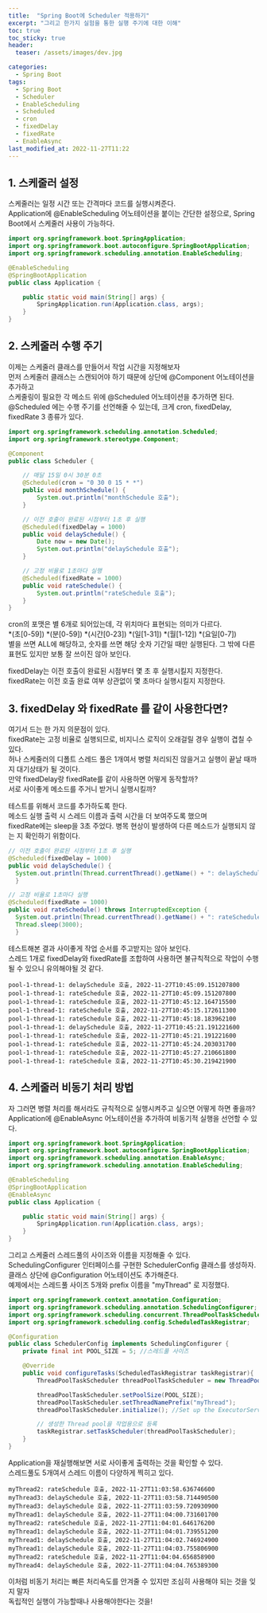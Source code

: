 ```yaml
---
title:  "Spring Boot에 Scheduler 적용하기"
excerpt: "그리고 한가지 실험을 통한 실행 주기에 대한 이해"
toc: true
toc_sticky: true
header:
  teaser: /assets/images/dev.jpg

categories:
  - Spring Boot
tags:
  - Spring Boot
  - Scheduler
  - EnableScheduling
  - Scheduled
  - cron
  - fixedDelay
  - fixedRate
  - EnableAsync
last_modified_at: 2022-11-27T11:22
---
```


## 1. 스케줄러 설정
스케줄러는 일정 시간 또는 간격마다 코드를 실행시켜준다.  
Application에 @EnableScheduling 어노테이션을 붙이는 간단한 설정으로, Spring Boot에서 스케줄러 사용이 가능하다.  

```java
import org.springframework.boot.SpringApplication;
import org.springframework.boot.autoconfigure.SpringBootApplication;
import org.springframework.scheduling.annotation.EnableScheduling;

@EnableScheduling
@SpringBootApplication
public class Application {

    public static void main(String[] args) {
        SpringApplication.run(Application.class, args);
    }
}
```

## 2. 스케줄러 수행 주기
이제는 스케줄러 클래스를 만들어서 작업 시간을 지정해보자  
먼저 스케줄러 클래스는 스캔되어야 하기 때문에 상단에 @Component 어노테이션을 추가하고  
스케줄링이 필요한 각 메소드 위에 @Scheduled 어노테이션을 추가하면 된다.  
@Scheduled 에는 수행 주기를 선언해줄 수 있는데, 크게 cron, fixedDelay, fixedRate 3 종류가 있다.

```java
import org.springframework.scheduling.annotation.Scheduled;
import org.springframework.stereotype.Component;

@Component
public class Scheduler {

    // 매달 15일 0시 30분 0초
    @Scheduled(cron = "0 30 0 15 * *")
    public void monthSchedule() {
        System.out.println("monthSchedule 호출");
    }

    // 이전 호출이 완료된 시점부터 1초 후 실행
    @Scheduled(fixedDelay = 1000)
    public void delaySchedule() {
        Date now = new Date();
        System.out.println("delaySchedule 호출");
    }

    // 고정 비율로 1초마다 실행
    @Scheduled(fixedRate = 1000)
    public void rateSchedule() {
        System.out.println("rateSchedule 호출");
    }
}
```

cron의 포맷은 별 6개로 되어있는데, 각 위치마다 표현되는 의미가 다르다.  
*(초[0-59]) *(분[0-59]) *(시간[0-23]) *(일[1-31]) *(월[1-12]) *(요일[0-7])  
별을 쓰면 ALL에 해당하고, 숫자를 쓰면 해당 숫자 기간일 때만 실행된다. 
그 밖에 다른 표현도 있지만 보통 잘 쓰이진 않아 보인다.

fixedDelay는 이전 호출이 완료된 시점부터 몇 초 후 실행시킬지 지정한다.  
fixedRate는 이전 호출 완료 여부 상관없이 몇 초마다 실행시킬지 지정한다.

## 3. fixedDelay 와 fixedRate 를 같이 사용한다면?

여기서 드는 한 가지 의문점이 있다.  
fixedRate는 고정 비율로 실행되므로, 비지니스 로직이 오래걸릴 경우 실행이 겹칠 수 있다.  
허나 스케줄러의 디폴트 스레드 풀은 1개여서 병렬 처리되진 않을거고 실행이 끝날 때까지 대기상태가 될 것이다.  
만약 fixedDelay랑 fixedRate를 같이 사용하면 어떻게 동작할까?  
서로 사이좋게 메소드를 주거니 받거니 실행시킬까?  

테스트를 위해서 코드를 추가하도록 한다.  
메소드 실행 출력 시 스레드 이름과 출력 시간을 더 보여주도록 했으며  
fixedRate에는 sleep을 3초 주었다. 병목 현상이 발생하여 다른 메소드가 실행되지 않는 지 확인하기 위함이다.  
```java
// 이전 호출이 완료된 시점부터 1초 후 실행
@Scheduled(fixedDelay = 1000)
public void delaySchedule() {
  System.out.println(Thread.currentThread().getName() + ": delaySchedule 호출, " + LocalDateTime.now());
  }

// 고정 비율로 1초마다 실행
@Scheduled(fixedRate = 1000)
public void rateSchedule() throws InterruptedException {
  System.out.println(Thread.currentThread().getName() + ": rateSchedule 호출, " + LocalDateTime.now());
  Thread.sleep(3000);
  }
```

테스트해본 결과 사이좋게 작업 순서를 주고받지는 않아 보인다.  
스레드 1개로 fixedDelay와 fixedRate를 조합하여 사용하면 불규칙적으로 작업이 수행될 수 있으니 유의해야될 것 같다.  
```text
pool-1-thread-1: delaySchedule 호출, 2022-11-27T10:45:09.151207800
pool-1-thread-1: rateSchedule 호출, 2022-11-27T10:45:09.151207800
pool-1-thread-1: rateSchedule 호출, 2022-11-27T10:45:12.164715500
pool-1-thread-1: rateSchedule 호출, 2022-11-27T10:45:15.172611300
pool-1-thread-1: rateSchedule 호출, 2022-11-27T10:45:18.183962100
pool-1-thread-1: delaySchedule 호출, 2022-11-27T10:45:21.191221600
pool-1-thread-1: rateSchedule 호출, 2022-11-27T10:45:21.191221600
pool-1-thread-1: rateSchedule 호출, 2022-11-27T10:45:24.203031700
pool-1-thread-1: rateSchedule 호출, 2022-11-27T10:45:27.210661800
pool-1-thread-1: rateSchedule 호출, 2022-11-27T10:45:30.219421900
```

## 4. 스케줄러 비동기 처리 방법
자 그러면 병렬 처리를 해서라도 규칙적으로 실행시켜주고 싶으면 어떻게 하면 좋을까?  
Application에 @EnableAsync 어노테이션을 추가하여 비동기적 실행을 선언할 수 있다.  
```java
import org.springframework.boot.SpringApplication;
import org.springframework.boot.autoconfigure.SpringBootApplication;
import org.springframework.scheduling.annotation.EnableAsync;
import org.springframework.scheduling.annotation.EnableScheduling;

@EnableScheduling
@SpringBootApplication
@EnableAsync
public class Application {

    public static void main(String[] args) {
        SpringApplication.run(Application.class, args);
    }
}
```

그리고 스케줄러 스레드풀의 사이즈와 이름을 지정해줄 수 있다.  
SchedulingConfigurer 인터페이스를 구현한 SchedulerConfig 클래스를 생성하자. 클래스 상단에 @Configuration 어노테이션도 추가해준다.  
예제에서는 스레드풀 사이즈 5개와 prefix 이름을 "myThread" 로 지정했다.
```java
import org.springframework.context.annotation.Configuration;
import org.springframework.scheduling.annotation.SchedulingConfigurer;
import org.springframework.scheduling.concurrent.ThreadPoolTaskScheduler;
import org.springframework.scheduling.config.ScheduledTaskRegistrar;

@Configuration
public class SchedulerConfig implements SchedulingConfigurer {
    private final int POOL_SIZE = 5; //스레드풀 사이즈

    @Override
    public void configureTasks(ScheduledTaskRegistrar taskRegistrar){
        ThreadPoolTaskScheduler threadPoolTaskScheduler = new ThreadPoolTaskScheduler();

        threadPoolTaskScheduler.setPoolSize(POOL_SIZE);
        threadPoolTaskScheduler.setThreadNamePrefix("myThread");
        threadPoolTaskScheduler.initialize(); //Set up the ExecutorService.

        // 생성한 Thread pool을 작업용으로 등록
        taskRegistrar.setTaskScheduler(threadPoolTaskScheduler);
    }
}
```

Application을 재실행해보면 서로 사이좋게 출력하는 것을 확인할 수 있다.  
스레드풀도 5개여서 스레드 이름이 다양하게 찍히고 있다.  
```text
myThread2: rateSchedule 호출, 2022-11-27T11:03:58.636746600
myThread3: delaySchedule 호출, 2022-11-27T11:03:58.714490500
myThread3: delaySchedule 호출, 2022-11-27T11:03:59.720930900
myThread1: delaySchedule 호출, 2022-11-27T11:04:00.731601700
myThread2: rateSchedule 호출, 2022-11-27T11:04:01.646176200
myThread1: delaySchedule 호출, 2022-11-27T11:04:01.739551200
myThread1: delaySchedule 호출, 2022-11-27T11:04:02.746924900
myThread1: delaySchedule 호출, 2022-11-27T11:04:03.755806900
myThread2: rateSchedule 호출, 2022-11-27T11:04:04.656858900
myThread4: delaySchedule 호출, 2022-11-27T11:04:04.765389300
```

이처럼 비동기 처리는 빠른 처리속도를 안겨줄 수 있지만 조심히 사용해야 되는 것을 잊지 말자  
독립적인 실행이 가능할때나 사용해야한다는 것을!